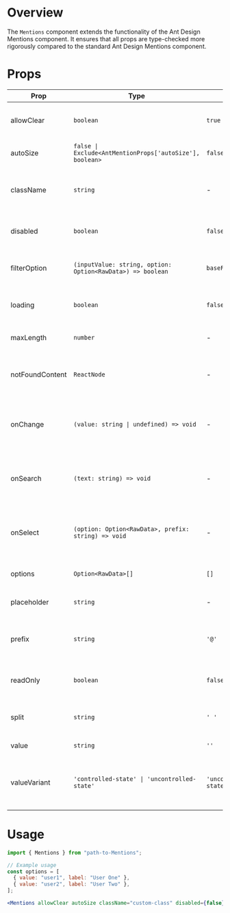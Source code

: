 # Overview

The `Mentions` component extends the functionality of the Ant Design Mentions component. It ensures that all props are type-checked more rigorously compared to the standard Ant Design Mentions component.

# Props

| Prop            | Type                                                       | Default                | Description                                                    |
| --------------- | ---------------------------------------------------------- | ---------------------- | -------------------------------------------------------------- |
| allowClear      | `boolean`                                                  | `true`                 | Whether to allow clearing the input.                           |
| autoSize        | `false \| Exclude<AntMentionProps['autoSize'], boolean>`   | `false`                | Auto size of the input field.                                  |
| className       | `string`                                                   | -                      | Custom CSS class for styling the mentions component.           |
| disabled        | `boolean`                                                  | `false`                | Disabled state of the mentions component.                      |
| filterOption    | `(inputValue: string, option: Option<RawData>) => boolean` | `baseFilterOption`     | Custom filter function for options.                            |
| loading         | `boolean`                                                  | `false`                | Loading state of the mentions component.                       |
| maxLength       | `number`                                                   | -                      | Maximum length of the input.                                   |
| notFoundContent | `ReactNode`                                                | -                      | Content to display when no options are found.                  |
| onChange        | `(value: string \| undefined) => void`                     | -                      | Callback function that is called when the value changes.       |
| onSearch        | `(text: string) => void`                                   | -                      | Callback function that is called when the search text changes. |
| onSelect        | `(option: Option<RawData>, prefix: string) => void`        | -                      | Callback function that is called when an option is selected.   |
| options         | `Option<RawData>[]`                                        | `[]`                   | Options for mention suggestions.                               |
| placeholder     | `string`                                                   | -                      | Placeholder text for the input.                                |
| prefix          | `string`                                                   | `'@'`                  | Prefix character(s) to trigger mention suggestions.            |
| readOnly        | `boolean`                                                  | `false`                | Read-only state of the mentions component.                     |
| split           | `string`                                                   | `' '`                  | Character(s) to separate mention suggestions.                  |
| value           | `string`                                                   | `''`                   | The value of the input.                                        |
| valueVariant    | `'controlled-state' \| 'uncontrolled-state'`               | `'uncontrolled-state'` | Determines if the input is controlled or uncontrolled state.   |

# Usage

```jsx
import { Mentions } from "path-to-Mentions";

// Example usage
const options = [
  { value: "user1", label: "User One" },
  { value: "user2", label: "User Two" },
];

<Mentions allowClear autoSize className="custom-class" disabled={false} filterOption={(inputValue, option) => option.label.toLowerCase().includes(inputValue.toLowerCase())} loading={false} maxLength={100} notFoundContent={<span>No user found</span>} onChange={(value) => console.log("Value changed:", value)} onSearch={(text) => console.log("Search text:", text)} onSelect={(option, prefix) => console.log("Selected option:", option, "with prefix:", prefix)} options={options} placeholder="Type @ to mention" prefix="@" readOnly={false} split=" " value="@user1" valueVariant="controlled-state" />;
```
